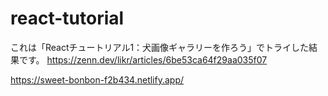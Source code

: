 # react-tutorial
 
これは「Reactチュートリアル1：犬画像ギャラリーを作ろう」でトライした結果です。
https://zenn.dev/likr/articles/6be53ca64f29aa035f07

https://sweet-bonbon-f2b434.netlify.app/
